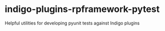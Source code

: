 # indigo-plugins-rpframework-pytest
Helpful utilities for developing pyunit tests against Indigo plugins

